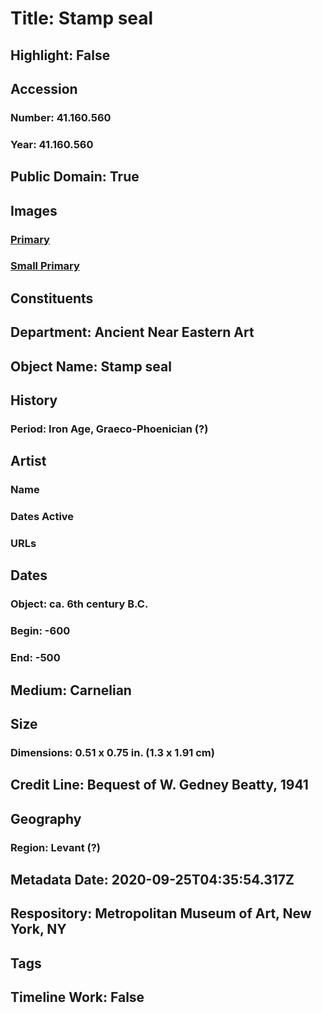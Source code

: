# Title: Stamp seal
## Highlight: False
## Accession
### Number: 41.160.560
### Year: 41.160.560
## Public Domain: True
## Images
### [Primary](https://images.metmuseum.org/CRDImages/an/original/ss41_160_560.jpg)
### [Small Primary](https://images.metmuseum.org/CRDImages/an/web-large/ss41_160_560.jpg)
## Constituents
## Department: Ancient Near Eastern Art
## Object Name: Stamp seal
## History
### Period: Iron Age, Graeco-Phoenician (?)
## Artist
### Name
### Dates Active
### URLs
## Dates
### Object: ca. 6th century B.C.
### Begin: -600
### End: -500
## Medium: Carnelian
## Size
### Dimensions: 0.51 x 0.75 in. (1.3 x 1.91 cm)
## Credit Line: Bequest of W. Gedney Beatty, 1941
## Geography
### Region: Levant (?)
## Metadata Date: 2020-09-25T04:35:54.317Z
## Respository: Metropolitan Museum of Art, New York, NY
## Tags
## Timeline Work: False